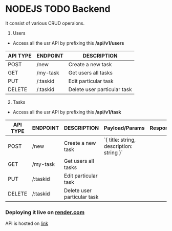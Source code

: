 # NODEJS TODO Backend

It consist of various CRUD operaions.

1. Users

- Access all the usr API by prefixing this **/api/v1/users**

<table>
  <thead>
    <tr>
      <th>API TYPE</th>
      <th>ENDPOINT</th>
      <th>DESCRIPTION</th>
    </tr>
  </thead>
  <tbody>
    <tr>
      <td>POST</td>
      <td>/new</td>
      <td>Create a new task</td>
    </tr>
    <tr>
      <td>GET</td>
      <td>/my-task</td>
      <td>Get users all tasks</td>
    </tr>
    <tr>
      <td>PUT</td>
      <td>/:taskid</td>
      <td>Edit particular task</td>
    </tr>
    <tr>
      <td>DELETE</td>
      <td>/:taskid</td>
      <td>Delete user particular task</td>
    </tr>
  </tbody>
</table>

2. Tasks

- Access all the usr API by prefixing this **/api/v1/task**

<table>
  <thead>
    <tr>
      <th>API TYPE</th>
      <th>ENDPOINT</th>
      <th>DESCRIPTION</th>
      <th>Payload/Params</th>
      <th>Response</th>
    </tr>
  </thead>
  <tbody>
    <tr>
      <td>POST</td>
      <td>/new</td>
      <td>Create a new task</td>
      <td>
      `{ 
      title: string,
      description: string
     }`
	</td>
    </tr>
    <tr>
      <td>GET</td>
      <td>/my-task</td>
      <td>Get users all tasks</td>
    </tr>
    <tr>
      <td>PUT</td>
      <td>/:taskid</td>
      <td>Edit particular task</td>
    </tr>
    <tr>
      <td>DELETE</td>
      <td>/:taskid</td>
      <td>Delete user particular task</td>
    </tr>

  </tbody>
</table>

### Deploying it live on [render.com](https://render.com/)

API is hosted on [link](https://todo-app-rpcb.onrender.com/)
